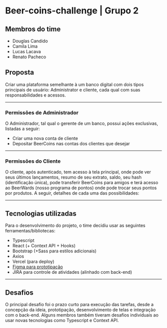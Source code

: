 # Beer-coins-challenge | Grupo 2

## Membros do time

- Douglas Candido
- Camila Lima
- Lucas Lacava
- Renato Pacheco

## Proposta

Criar uma plataforma semelhante à um banco digital com dois tipos principais de usuário: Administrator e cliente, cada qual com suas responsabilidades e acessos.

---

### Permissões de Administrador

O Administrador, tal qual o gerente de um banco, possui ações exclusivas, listadas a seguir:

- Criar uma nova conta de cliente
- Depositar BeerCoins nas contas dos clientes que desejar

---

### Permissões do Cliente

O cliente, após autenticado, tem acesso à tela principal, onde pode ver seus últimos lançamentos, resumo de seu extrato, saldo, seu hash (identificação única), pode transferir BeerCoins para amigos e terá acesso ao BeerWards (nosso programa de pontos) onde pode trocar seus pontos por produtos.
A seguir, detalhes de cada uma das possibilidades:

---

## Tecnologias utilizadas

Para o desenvolvimento do projeto, o time decidiu usar as seguintes ferramentas/bibliotecas:

- Typescript
- React (+ Context API + Hooks)
- Bootstrap (+Sass para estilos adicionais)
- Axios
- Vercel (para deploy)
- [Figma para prototipação](https://www.figma.com/file/OgNzk1Ma6phODGGe6ANZ4a/beerTech-Challenge?node-id=1%3A5)
- JIRA para controle de atividades (alinhado com back-end)

---

## Desafios

O principal desafio foi o prazo curto para execução das tarefas, desde a concepção da ideia, prototipação, desenvolvimento de telas e integração com o back-end. Alguns membros também tiveram desafios individuais ao usar novas tecnologias como Typescript e Context API.
